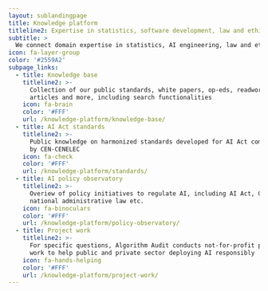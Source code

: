 ```yaml
---
layout: sublandingpage
title: Knowledge platform
titleline2: Expertise in statistics, software development, law and ethics
subtitle: >
  We connect domain expertise in statistics, AI engineering, law and ethics to build public knowledge on responsible AI. We help share knowledge between policy makers, industry, and research. For our key insights check out our white papers and public standards.
icon: fa-layer-group
color: '#2559A2'
subpage_links:
  - title: Knowledge base
    titleline2: >-
      Collection of our public standards, white papers, op-eds, readworthy
      articles and more, including search functionalities
    icon: fa-brain
    color: '#FFF'
    url: /knowledge-platform/knowledge-base/
  - title: AI Act standards
    titleline2: >-
      Public knowledge on harmonized standards developed for AI Act compliance
      by CEN-CENELEC
    icon: fa-check
    color: '#FFF'
    url: /knowledge-platform/standards/
  - title: AI policy observatory
    titleline2: >-
      Overiew of policy initiatives to regulate AI, including AI Act, GDPR, DSA,
      national administrative law etc.
    icon: fa-binoculars
    color: '#FFF'
    url: /knowledge-platform/policy-observatory/
  - title: Project work
    titleline2: >-
      For specific questions, Algorithm Audit conducts not-for-profit project
      work to help public and private sector deploying AI responsibly
    icon: fa-hands-helping
    color: '#FFF'
    url: /knowledge-platform/project-work/
---
```


